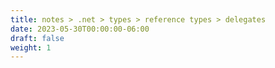 ```yaml
---
title: notes > .net > types > reference types > delegates
date: 2023-05-30T00:00:00-06:00
draft: false
weight: 1
---
```

